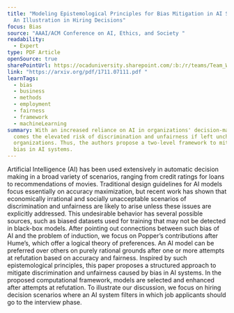 ```yaml
---
title: "Modeling Epistemological Principles for Bias Mitigation in AI Systems:
  An Illustration in Hiring Decisions"
focus: Bias
source: "AAAI/ACM Conference on AI, Ethics, and Society "
readability:
  - Expert
type: PDF Article
openSource: true
sharePointUrl: https://ocaduniversity.sharepoint.com/:b:/r/teams/Team_WeCount-OptimizingDiversitywithDisabilityODDChannel/Shared%20Documents/Optimizing%20Diversity%20with%20Disability%20(ODD)%20Channel/Hiring%20Systems/Article%20+%20Resources/Modeling%20Epistemological%20Principles%20for%20Bias%20Mitigation%20in%20AI%20Systems.pdf?csf=1&web=1&e=etlwkV
link: "https://arxiv.org/pdf/1711.07111.pdf "
learnTags:
  - bias
  - business
  - methods
  - employment
  - fairness
  - framework
  - machineLearning
summary: With an increased reliance on AI in organizations' decision-making
  comes the elevated risk of discrimination and unfairness if left unchecked by
  organizations. Thus, the authors propose a two-level framework to mitigate
  bias in AI systems.
---
```

Artificial Intelligence (AI) has been used extensively in automatic decision making in a broad variety of scenarios, ranging from credit ratings for loans to recommendations of movies. Traditional design guidelines for AI models focus essentially on accuracy maximization, but recent work has shown that economically irrational and socially unacceptable scenarios of discrimination and unfairness are likely to arise unless these issues are explicitly addressed. This undesirable behavior has several possible sources, such as biased datasets used for training that may not be detected in black-box models. After pointing out connections between such bias of AI and the problem of induction, we focus on Popper’s contributions after Hume’s, which offer a logical theory of preferences. An AI model can be preferred over others on purely rational grounds after one or more attempts at refutation based on accuracy and fairness. Inspired by such epistemological principles, this paper proposes a structured approach to mitigate discrimination and unfairness caused by bias in AI systems. In the proposed computational framework, models are selected and enhanced after attempts at refutation. To illustrate our discussion, we focus on hiring decision scenarios where an AI system filters in which job applicants should go to the interview phase.